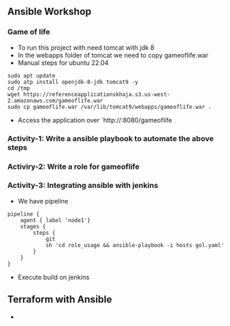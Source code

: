 Ansible Workshop
----------------
### Game of life
* To run this project with need tomcat with jdk 8
* In the webapps folder of tomcat we need to copy gameoflife.war
* Manual steps for ubuntu 22.04
```
sudo apt update
sudo atp install openjdk-8-jdk tomcat9 -y
cd /tmp
wget https://referenceapplicationskhaja.s3.us-west-2.amazonaws.com/gameoflife.war
sudo cp gameoflife.war /var/lib/tomcat9/webapps/gameoflife.war .
```
* Access the application over `http://<public-ip>:8080/gameoflife


### Activity-1: Write a ansible playbook to automate the above steps


### Activiry-2: Write a role for gameoflife

### Activity-3: Integrating ansible with jenkins
* We have pipeline
```
pipeline {
    agent { label 'node1'}
    stages {
        steps {
            git 
            sh 'cd role_usage && ansible-playbook -i hosts gol.yaml'
        }
    }
}
```
* Execute build on jenkins



Terraform with Ansible
----------------------
* 
